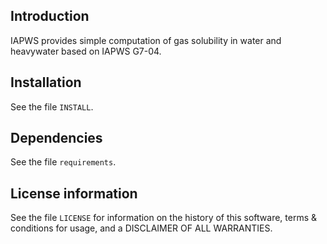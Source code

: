 Introduction
----------------

IAPWS provides simple computation of gas solubility in water and heavywater based on IAPWS G7-04.

Installation
---------------
See the file ``INSTALL``.


Dependencies
----------------
See the file ``requirements``.

License information
-------------------------
See the file ``LICENSE`` for information on the history of this
software, terms & conditions for usage, and a DISCLAIMER OF ALL
WARRANTIES.